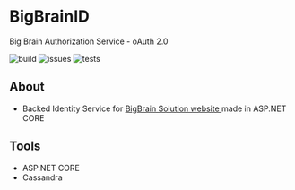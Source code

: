 # BigBrainID
Big Brain Authorization Service - oAuth 2.0

![build](https://img.shields.io/github/workflow/status/BigBrain-Solutions/BigBrainID/.NET/main)
![issues](https://img.shields.io/github/issues-raw/BigBrain-Solutions/BigBrainID)
![tests](https://github.com/BigBrain-Solutions/BigBrainID/actions/workflows/dotnet-tests.yml/badge.svg)

## About

- Backed Identity Service for <a href="https://github.com/BigBrain-Solutions/bbs_website"> BigBrain Solution website </a> made in ASP.NET CORE

## Tools

- ASP.NET CORE
- Cassandra
